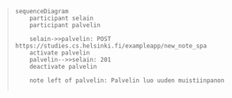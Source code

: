 > ```mermaid
> sequenceDiagram
>     participant selain
>     participant palvelin
> 
>     selain->>palvelin: POST https://studies.cs.helsinki.fi/exampleapp/new_note_spa
>     activate palvelin
>     palvelin-->>selain: 201
>     deactivate palvelin
>     
>     note left of palvelin: Palvelin luo uuden muistiinpanon 
>       
> 
> ```

